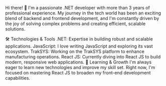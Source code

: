 Hi there! 👋
I'm a passionate .NET developer with more than 3 years of professional experience. My journey in the tech world has been an exciting blend of backend and frontend development, and I'm constantly driven by the joy of solving complex problems and creating efficient, scalable solutions.

🛠 Technologies & Tools
.NET: Expertise in building robust and scalable applications.
JavaScript: I love writing JavaScript and exploring its vast ecosystem.
TrakSYS: Working on the TrakSYS platform to enhance manufacturing operations.
React JS: Currently diving into React JS to build modern, responsive web applications.
🌱 Learning & Growth
I'm always eager to learn new technologies and improve my skill set. Right now, I'm focused on mastering React JS to broaden my front-end development capabilities.
